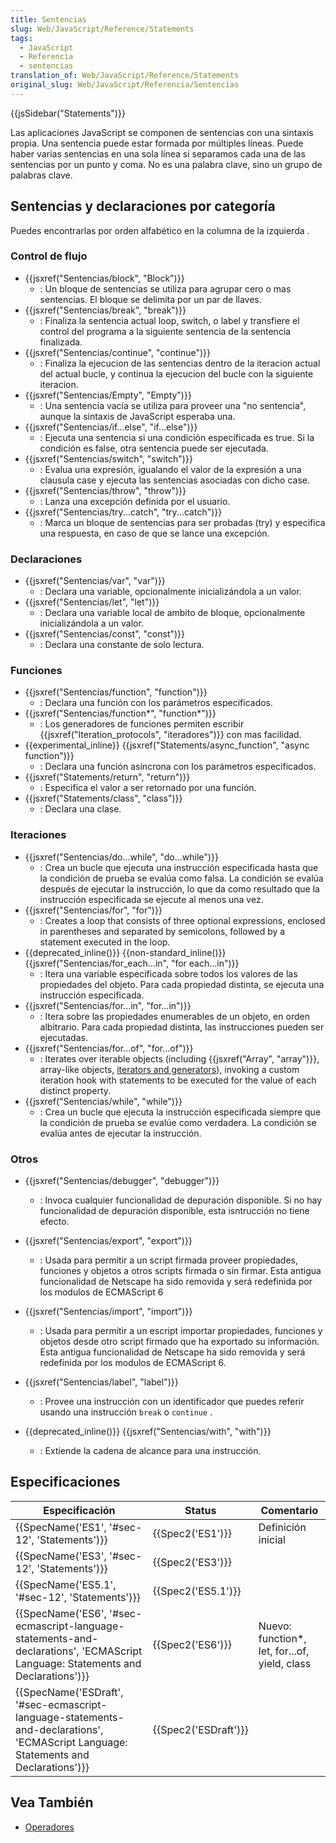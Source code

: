 ```yaml
---
title: Sentencias
slug: Web/JavaScript/Reference/Statements
tags:
  - JavaScript
  - Referencia
  - sentencias
translation_of: Web/JavaScript/Reference/Statements
original_slug: Web/JavaScript/Referencia/Sentencias
---
```

{{jsSidebar("Statements")}}

Las aplicaciones JavaScript se componen de sentencias con una sintaxis propia. Una sentencia puede estar formada por múltiples líneas. Puede haber varias sentencias en una sola línea si separamos cada una de las sentencias por un punto y coma. No es una palabra clave, sino un grupo de palabras clave.

## Sentencias y declaraciones por categoría

Puedes encontrarlas por orden alfabético en la columna de la izquierda .

### Control de flujo

- {{jsxref("Sentencias/block", "Block")}}
  - : Un bloque de sentencias se utiliza para agrupar cero o mas sentencias. El bloque se delimita por un par de llaves.
- {{jsxref("Sentencias/break", "break")}}
  - : Finaliza la sentencia actual loop, switch, o label y transfiere el control del programa a la siguiente sentencia de la sentencia finalizada.
- {{jsxref("Sentencias/continue", "continue")}}
  - : Finaliza la ejecucion de las sentencias dentro de la iteracion actual del actual bucle, y continua la ejecucion del bucle con la siguiente iteracion.
- {{jsxref("Sentencias/Empty", "Empty")}}
  - : Una sentencia vacía se utiliza para proveer una "no sentencia", aunque la sintaxis de JavaScript esperaba una.
- {{jsxref("Sentencias/if...else", "if...else")}}
  - : Ejecuta una sentencia si una condición especificada es true. Si la condición es false, otra sentencia puede ser ejecutada.
- {{jsxref("Sentencias/switch", "switch")}}
  - : Evalua una expresión, igualando el valor de la expresión a una clausula case y ejecuta las sentencias asociadas con dicho case.
- {{jsxref("Sentencias/throw", "throw")}}
  - : Lanza una excepción definida por el usuario.
- {{jsxref("Sentencias/try...catch", "try...catch")}}
  - : Marca un bloque de sentencias para ser probadas (try) y especifica una respuesta, en caso de que se lance una excepción.

### Declaraciones

- {{jsxref("Sentencias/var", "var")}}
  - : Declara una variable, opcionalmente inicializándola a un valor.
- {{jsxref("Sentencias/let", "let")}}
  - : Declara una variable local de ambito de bloque, opcionalmente inicializándola a un valor.
- {{jsxref("Sentencias/const", "const")}}
  - : Declara una constante de solo lectura.

### Funciones

- {{jsxref("Sentencias/function", "function")}}
  - : Declara una función con los parámetros especificados.
- {{jsxref("Sentencias/function*", "function*")}}
  - : Los generadores de funciones permiten escribir {{jsxref("Iteration_protocols", "iteradores")}} con mas facilidad.
- {{experimental_inline}} {{jsxref("Statements/async_function", "async function")}}
  - : Declara una función asíncrona con los parámetros especificados.
- {{jsxref("Statements/return", "return")}}
  - : Especifica el valor a ser retornado por una función.
- {{jsxref("Statements/class", "class")}}
  - : Declara una clase.

### Iteraciones

- {{jsxref("Sentencias/do...while", "do...while")}}
  - : Crea un bucle que ejecuta una instrucción especificada hasta que la condición de prueba se evalúa como falsa. La condición se evalúa después de ejecutar la instrucción, lo que da como resultado que la instrucción especificada se ejecute al menos una vez.
- {{jsxref("Sentencias/for", "for")}}
  - : Creates a loop that consists of three optional expressions, enclosed in parentheses and separated by semicolons, followed by a statement executed in the loop.
- {{deprecated_inline()}} {{non-standard_inline()}}{{jsxref("Sentencias/for_each...in", "for each...in")}}
  - : Itera una variable especificada sobre todos los valores de las propiedades del objeto. Para cada propiedad distinta, se ejecuta una instrucción especificada.
- {{jsxref("Sentencias/for...in", "for...in")}}
  - : Itera sobre las propiedades enumerables de un objeto, en orden albitrario. Para cada propiedad distinta, las instrucciones pueden ser ejecutadas.
- {{jsxref("Sentencias/for...of", "for...of")}}
  - : Iterates over iterable objects (including {{jsxref("Array", "array")}}, array-like objects, [iterators and generators](/es/docs/JavaScript/Guide/Iterators_and_Generators "Iterators and generators")), invoking a custom iteration hook with statements to be executed for the value of each distinct property.
- {{jsxref("Sentencias/while", "while")}}
  - : Crea un bucle que ejecuta la instrucción especificada siempre que la condición de prueba se evalúe como verdadera. La condición se evalúa antes de ejecutar la instrucción.

### Otros

- {{jsxref("Sentencias/debugger", "debugger")}}
  - : Invoca cualquier funcionalidad de depuración disponible. Si no hay funcionalidad de depuración disponible, esta isntrucción no tiene efecto.
- {{jsxref("Sentencias/export", "export")}}
  - : Usada para permitir a un script firmada proveer propiedades, funciones y objetos a otros scripts firmada o sin firmar. Esta antigua funcionalidad de Netscape ha sido removida y será redefinida por los modulos de ECMAScript 6
- {{jsxref("Sentencias/import", "import")}}
  - : Usada para permitir a un escript importar propiedades, funciones y objetos desde otro script firmado que ha exportado su información. Esta antigua funcionalidad de Netscape ha sido removida y será redefinida por los modulos de ECMAScript 6.
- {{jsxref("Sentencias/label", "label")}}
  - : Provee una instrucción con un identificador que puedes referir usando una instrucción `break` o `continue` .

- {{deprecated_inline()}} {{jsxref("Sentencias/with", "with")}}
  - : Extiende la cadena de alcance para una instrucción.

## Especificaciones

| Especificación                                                                                                                                                                   | Status                       | Comentario                                     |
| -------------------------------------------------------------------------------------------------------------------------------------------------------------------------------- | ---------------------------- | ---------------------------------------------- |
| {{SpecName('ES1', '#sec-12', 'Statements')}}                                                                                                                     | {{Spec2('ES1')}}         | Definición inicial                             |
| {{SpecName('ES3', '#sec-12', 'Statements')}}                                                                                                                     | {{Spec2('ES3')}}         |                                                |
| {{SpecName('ES5.1', '#sec-12', 'Statements')}}                                                                                                                     | {{Spec2('ES5.1')}}     |                                                |
| {{SpecName('ES6', '#sec-ecmascript-language-statements-and-declarations', 'ECMAScript Language: Statements and Declarations')}}         | {{Spec2('ES6')}}         | Nuevo: function\*, let, for...of, yield, class |
| {{SpecName('ESDraft', '#sec-ecmascript-language-statements-and-declarations', 'ECMAScript Language: Statements and Declarations')}} | {{Spec2('ESDraft')}} |                                                |

## Vea También

- [Operadores](/es/docs/Web/JavaScript/Referencia/Operadores)

